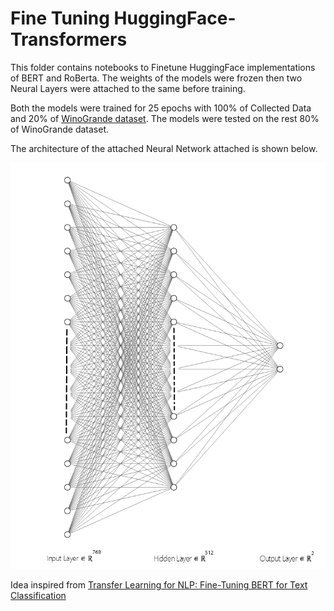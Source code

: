 # Fine Tuning HuggingFace-Transformers

This folder contains notebooks to Finetune HuggingFace implementations of BERT and RoBerta. The weights of the models were frozen then two Neural Layers were attached to the same before training.

Both the models were trained for 25 epochs with 100% of Collected Data and 20% of [WinoGrande dataset](https://winogrande.allenai.org/). The models were tested on the rest 80% of WinoGrande dataset.

The architecture of the attached Neural Network attached is shown below.

![](FineTuneNN.png)



Idea inspired from [Transfer Learning for NLP: Fine-Tuning BERT for Text Classification](https://www.analyticsvidhya.com/blog/2020/07/transfer-learning-for-nlp-fine-tuning-bert-for-text-classification/)
